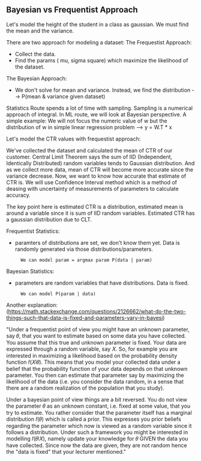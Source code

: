 ## Bayesian vs Frequentist Approach

Let's model the height of the student in a class as gaussian. We must find the mean and the variance. 

There are two approach for modeling a dataset:
The Frequestist Approach:
- Collect the data. 
- Find the params ( mu, sigma square) which maximize the likelihood of the dataset. 

The Bayesian Approach:
- We don't solve for mean and variance. Instead, we find the distribution --> P(mean & variance given dataset) 


Statistics Route spends a lot of time with sampling. Sampling is a numerical approach of integral. 
In ML route, we will look at Bayesian perspective. A simple example: We will not focus the numeric value of w but the 
distribution of w in simple linear regression problem --> y = W.T * x


Let's model the CTR values with frequestist approach:

We've collected the dataset and calculated the mean of CTR of our customer. Central Limit Theorem says the sum of IID 
(Independent, Identically Distributed) random variables tends to Gaussian distribution. And as we collect more data, 
mean of CTR will become more accurate since the variance decrease.
Now, we want to know how accurate that estimate of CTR is. We will use Confidence Interval method which is a method of 
deasing with uncertainty of measurements of parameters to calculate accuracy.

The key point here is estimated CTR is a distribution, estimated mean is around a variable since it is sum of IID 
random variables. Estimated CTR has a gaussian distribution due to CLT. 


Frequentist Statistics:
- paramters of distributions are set, we don't know them yet. Data is randomly generated via those 
distributions/parameters. 

        We can model param = argmax param P(data | param)

Bayesian Statistics:
- parameters are random variables that have distributions. Data is fixed. 
    
        We can model P(param | data)


Another explanation: 
(https://math.stackexchange.com/questions/2126662/what-do-the-two-things-such-that-data-is-fixed-and-parameters-vary-in-bayesi)

"Under a frequentist point of view you might have an unknown parameter, say 𝜃, that you want to estimate based on some 
data you have collected. You assume that this true and unknown parameter is fixed. Your data are expressed through 
a random variable, say 𝑋. So, for example you are interested in maximizing a likelihood based on the probability 
density function 𝑓(𝑋∣𝜃). This means that you model your collected data under a belief that the probability function 
of your data depends on that unknown parameter. You then can estimate that parameter say by maximizing the likelihood 
of the data (i.e. you consider the data random, in a sense that there are a random realization of the population that 
you study).

Under a bayesian point of view things are a bit reversed. You do not view the parameter 𝜃 as an unknown constant, i.e. 
fixed at some value, that you try to estimate. You rather consider that the parameter itself has a marginal distribution
𝑓(𝜃) which is called a prior. This expresses you prior beliefs regarding the parameter which now is viewed as a random 
variable since it follows a distribution. Under such a framework you might be interested in modelling 𝑓(𝜃∣𝑋), 
namely update your knowledge for 𝜃 GIVEN the data you have collected. Since now the data are given, they are not 
random hence the "data is fixed" that your lecturer mentioned."